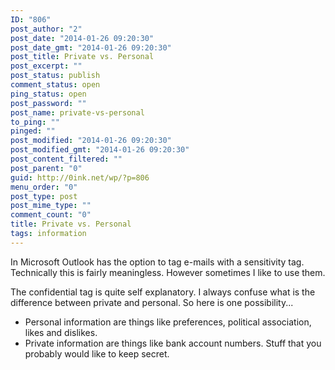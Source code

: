 ```yaml
---
ID: "806"
post_author: "2"
post_date: "2014-01-26 09:20:30"
post_date_gmt: "2014-01-26 09:20:30"
post_title: Private vs. Personal
post_excerpt: ""
post_status: publish
comment_status: open
ping_status: open
post_password: ""
post_name: private-vs-personal
to_ping: ""
pinged: ""
post_modified: "2014-01-26 09:20:30"
post_modified_gmt: "2014-01-26 09:20:30"
post_content_filtered: ""
post_parent: "0"
guid: http://0ink.net/wp/?p=806
menu_order: "0"
post_type: post
post_mime_type: ""
comment_count: "0"
title: Private vs. Personal
tags: information
---
```


In Microsoft Outlook has the option to tag e-mails with a sensitivity tag. Technically this is fairly meaningless. However sometimes I like to use them.  

The confidential tag is quite self explanatory. I always confuse what is the difference between private and personal.   So here is one possibility...

*   Personal information are things like preferences, political association, likes and dislikes.
*   Private information are things like bank account numbers. Stuff that you probably would like to keep secret.
